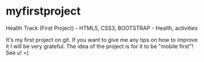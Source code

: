 # myfirstproject
Health Track (First Project) - HTML5, CSS3, BOOTSTRAP - Health, activities

It's my first project on git. If you want to give me any tips on how to improve it I will be
very grateful. The idea of the project is for it to be "mobile first"! See u! =)
